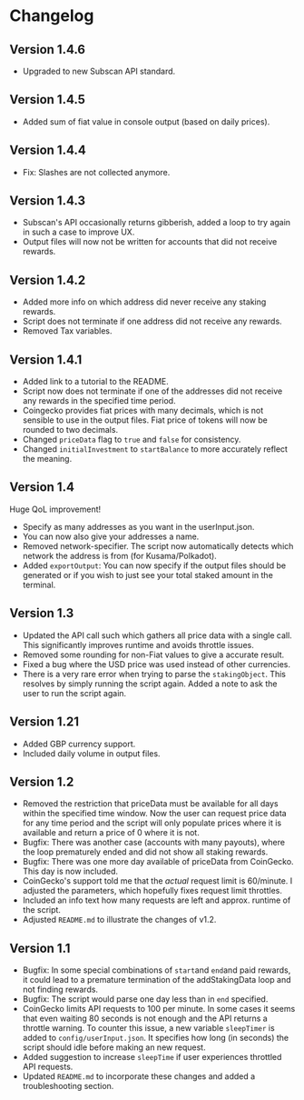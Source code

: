 # Changelog
## Version 1.4.6
* Upgraded to new Subscan API standard.
## Version 1.4.5
* Added sum of fiat value in console output (based on daily prices).
## Version 1.4.4
* Fix: Slashes are not collected anymore.
## Version 1.4.3
* Subscan's API occasionally returns gibberish, added a loop to try again in such a case to improve UX.
* Output files will now not be written for accounts that did not receive rewards.
## Version 1.4.2
* Added more info on which address did never receive any staking rewards.
* Script does not terminate if one address did not receive any rewards.
* Removed Tax variables.
## Version 1.4.1
* Added link to a tutorial to the README.
* Script now does not terminate if one of the addresses did not receive any rewards in the specified time period.
* Coingecko provides fiat prices with many decimals, which is not sensible to use in the output files. Fiat price of tokens will now be rounded to two decimals.
* Changed `priceData` flag to `true` and `false` for consistency.
* Changed `initialInvestment` to `startBalance` to more accurately reflect the meaning.
## Version 1.4
Huge QoL improvement!
* Specify as many addresses as you want in the userInput.json.
* You can now also give your addresses a name.
* Removed network-specifier. The script now automatically detects which network the address is from (for Kusama/Polkadot).
* Added `exportOutput`: You can now specify if the output files should be generated or if you wish to just see your total staked amount in the terminal.

## Version 1.3
* Updated the API call such which gathers all price data with a single call. This significantly improves runtime and avoids throttle issues.
* Removed some rounding for non-Fiat values to give a accurate result.
* Fixed a bug where the USD price was used instead of other currencies.
* There is a very rare error when trying to parse the `stakingObject`. This resolves by simply running the script again. Added a note to ask the user to run the script again.
   
## Version 1.21
* Added GBP currency support.
* Included daily volume in output files.

## Version 1.2
* Removed the restriction that priceData must be available for all days within the specified time window. Now the user can request price data for any time period and the script will only populate prices where it is available and return a price of 0 where it is not.
* Bugfix: There was another case (accounts with many payouts), where the loop prematurely ended and did not show all staking rewards.
* Bugfix: There was one more day available of priceData from CoinGecko. This day is now included.
* CoinGecko's support told me that the *actual* request limit is 60/minute. I adjusted the parameters, which hopefully fixes request limit throttles.
* Included an info text how many requests are left and approx. runtime of the script.
* Adjusted `README.md` to illustrate the changes of v1.2.

## Version 1.1
* Bugfix: In some special combinations of `start`and `end`and paid rewards, it could lead to a premature termination of the addStakingData loop and not finding rewards.
* Bugfix: The script would parse one day less than in `end` specified. 
* CoinGecko limits API requests to 100 per minute. In some cases it seems that even waiting 80 seconds is not enough and the API returns a throttle warning. To counter this issue, a new variable `sleepTimer` is added to `config/userInput.json`. It specifies how long (in seconds) the script should idle before making an new request.
* Added suggestion to increase `sleepTime` if user experiences throttled API requests.
* Updated `README.md` to incorporate these changes and added a troubleshooting section.
